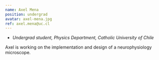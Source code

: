 ```yaml
---
name: Axel Mena
position: undergrad
avatar: axel-mena.jpg
ref: axel.mena@uc.cl
---
```


- _Undergrad student, Physics Department, Catholic University of Chile_

Axel is working on the implementation and design of a neurophysiology microscope.
